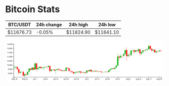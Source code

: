# Bitcoin Stats

BTC/USDT|24h change|24h high|24h low|
|---|---|---|---|
|$11676.73|-0.05%|$11824.90|$11641.10|

<img src="./chart.svg">
